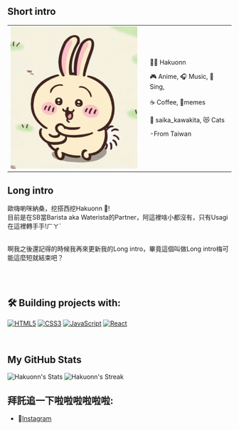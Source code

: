 ## **Short intro**
<table style="border:none">
<tr>
  <td style="vertical-align: top">
    <img width="300" alt="hello!" src="./chiikawa.gif" >
  </td>
  <td>
  </td>
  <td>

👩‍⚖️  Hakuonn

🎮  Anime, 🎧 Music, 🎤 Sing, <br><br>
☕ Coffee, 📵memes <br><br>
🔞 saika_kawakita, 😻 Cats 

-From Taiwan
  </td>
</tr>
</table>


## **Long intro**

歐嗨喲咪納桑，挖搭西挖Hakuonn 👋!<br>
目前是在SB當Barista aka Waterista的Partner，阿這裡啥小都沒有，只有Usagi在這裡轉手手!ㄏㄚˊ<br><br>

啊我之後還記得的時候我再來更新我的Long intro，畢竟這個叫做Long intro梅可能這麼短就結束吧？


<br><br>

## 🛠️ **Building projects with:**
<p align="left">
<a href="https://developer.mozilla.org/en-US/docs/Glossary/HTML5" target="_blank" rel="noreferrer"><img src="https://raw.githubusercontent.com/danielcranney/readme-generator/main/public/icons/skills/html5-colored.svg" width="36" height="36" alt="HTML5" /></a>
<a href="https://www.w3.org/TR/CSS/#css" target="_blank" rel="noreferrer"><img src="https://raw.githubusercontent.com/danielcranney/readme-generator/main/public/icons/skills/css3-colored.svg" width="36" height="36" alt="CSS3" /></a>
<a href="https://developer.mozilla.org/en-US/docs/Web/JavaScript" target="_blank" rel="noreferrer"><img src="https://raw.githubusercontent.com/danielcranney/readme-generator/main/public/icons/skills/javascript-colored.svg" width="36" height="36" alt="JavaScript" /></a>
<a href="https://reactjs.org/" target="_blank" rel="noreferrer"><img src="https://raw.githubusercontent.com/danielcranney/readme-generator/main/public/icons/skills/react-colored.svg" width="36" height="36" alt="React" /></a>
</p>
<br>


## **My GitHub Stats**

![Hakuonn's Stats](https://github-readme-stats.vercel.app/api?username=Hakuonn&theme=jolly&show_icons=true&hide_border=true&count_private=true)
![Hakuonn's Streak](https://github-readme-streak-stats.herokuapp.com/?user=Hakuonn&theme=jolly&hide_border=true)

## **拜託追一下啦啦啦啦啦啦:**

- 📸[Instagram](https://www.instagram.com/hakuonn_0226/)
